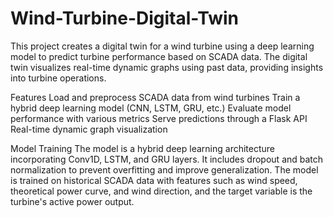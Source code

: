 # Wind-Turbine-Digital-Twin
This project creates a digital twin for a wind turbine using a deep learning model to predict turbine performance based on SCADA data. The digital twin visualizes real-time dynamic graphs using past data, providing insights into turbine operations.

Features
Load and preprocess SCADA data from wind turbines
Train a hybrid deep learning model (CNN, LSTM, GRU, etc.)
Evaluate model performance with various metrics
Serve predictions through a Flask API
Real-time dynamic graph visualization

Model Training
The model is a hybrid deep learning architecture incorporating Conv1D, LSTM, and GRU layers.
It includes dropout and batch normalization to prevent overfitting and improve generalization.
The model is trained on historical SCADA data with features such as wind speed, theoretical power curve, and wind direction, and the target variable is the turbine's active power output.
